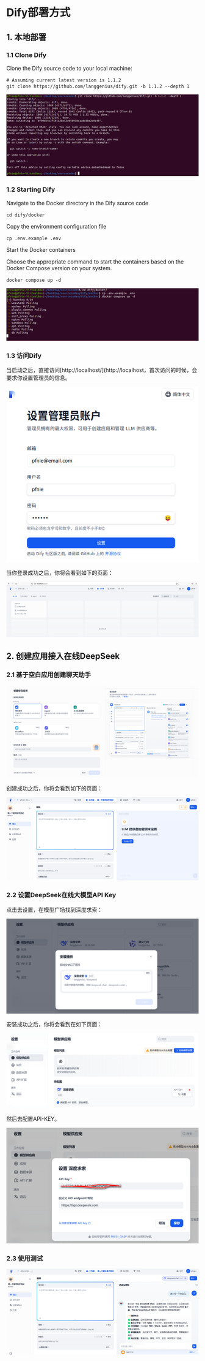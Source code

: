 # Dify部署方式

## 1. 本地部署

### 1.1 Clone Dify

Clone the Dify source code to your local machine:

```
# Assuming current latest version is 1.1.2
git clone https://github.com/langgenius/dify.git -b 1.1.2 --depth 1
```

![](images/2025-03-24_180149.png)

### 1.2 Starting Dify

Navigate to the Docker directory in the Dify source code

```
cd dify/docker
```

Copy the environment configuration file

```
cp .env.example .env
```

Start the Docker containers

Choose the appropriate command to start the containers based on the Docker Compose version on your system. 

```
docker compose up -d
```

![](images/2025-03-24_180415.png)

### 1.3 访问Dify

当启动之后，直接访问[http://localhost/](http://localhost，首次访问的时候，会要求你设置管理员的信息。

![](images/2025-03-25_104716.png)

当你登录成功之后，你将会看到如下的页面：

![](images/2025-03-25_105127.png)

## 2. 创建应用接入在线DeepSeek

### 2.1 基于空白应用创建聊天助手

![](images/2025-03-25_110027.png)

创建成功之后，你将会看到如下的页面：

![](images/2025-03-26_101730.png)

### 2.2 设置DeepSeek在线大模型API Key

点击去设置，在模型广场找到深度求索：

![](images/2025-03-26_101920.png)

安装成功之后，你将会看到在如下页面：

![](images/2025-03-26_102430.png)

然后去配置API-KEY。

![](images/2025-03-26_102557.png)

### 2.3 使用测试

![](images/2025-03-26_103425.png)
